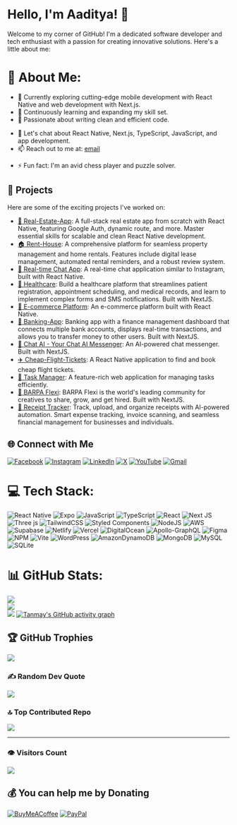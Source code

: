 # Hello, I'm Aaditya! 👋

Welcome to my corner of GitHub! I'm a dedicated software developer and tech enthusiast with a passion for creating innovative solutions. Here's a little about me:


# 💫 About Me:

- 🔭 Currently exploring cutting-edge mobile development with React Native and web development with Next.js.
- 🌱 Continuously learning and expanding my skill set.
- 🎨 Passionate about writing clean and efficient code.
<!-- - 👯 I’m looking to collaborate on ... -->
<!-- - 🤝 I’m looking for help with ... -->
- 💬 Let's chat about React Native, Next.js, TypeScript, JavaScript, and app development.
- 📫 Reach out to me at: [email](mailto:gaadityag@gmail.com)
<!-- - 😄 Pronouns: ... -->
- ⚡ Fun fact: I'm an avid chess player and puzzle solver.

## 🚀 Projects

Here are some of the exciting projects I've worked on:

- [🏡 Real-Estate-App](#): A full-stack real estate app from scratch with React Native, featuring Google Auth, dynamic route, and more. Master essential skills for scalable and clean React Native development.
- [🏠 Rent-House](#): A comprehensive platform for seamless property management and home rentals. Features include digital lease management, automated rental reminders, and a robust review system. 
- [💬 Real-time Chat App](#): A real-time chat application similar to Instagram, built with React Native.
- [🏥 Healthcare](https://healthcare-barpatech.vercel.app): Build a healthcare platform that streamlines patient registration, appointment scheduling, and medical records, and learn to implement complex forms and SMS notifications. Built with NextJS.
- [🛒 E-commerce Platform](#): An e-commerce platform built with React Native.
- [🏦 Banking-App](https://banking-barpa.vercel.app): Banking app with a finance management dashboard that connects multiple bank accounts, displays real-time transactions, and allows you to transfer money to other users. Built with NextJS.
- [💬 Chat AI - Your Chat AI Messenger](https://chatai-barpa.vercel.app): An AI-powered chat messenger. Built with NextJS.
- [✈️ Cheap-Flight-Tickets](#): A React Native application to find and book cheap flight tickets.
- [📝 Task Manager](#): A feature-rich web application for managing tasks efficiently.
- [🎨 BARPA Flexi](#): BARPA Flexi is the world's leading community for creatives to share, grow, and get hired. Built with NextJS.
- [🎨 Receipt Tracker](#): Track, upload, and organize receipts with AI-powered automation. Smart expense tracking, invoice scanning, and seamless financial management for businesses and individuals.
## 🌐 Connect with Me
[![Facebook](https://img.shields.io/badge/Facebook-%231877F2.svg?logo=Facebook&logoColor=white)](https://facebook.com/barpatech)
[![Instagram](https://img.shields.io/badge/Instagram-%23E4405F.svg?logo=Instagram&logoColor=white)](https://instagram.com/info_aaditya)
[![LinkedIn](https://img.shields.io/badge/LinkedIn-%230077B5.svg?logo=linkedin&logoColor=white)](https://linkedin.com/in/info-aaditya)
[![X](https://img.shields.io/badge/X-black.svg?logo=X&logoColor=white)](https://x.com/info__aaditya)
[![YouTube](https://img.shields.io/badge/YouTube-%23FF0000.svg?logo=YouTube&logoColor=white)](https://youtube.com/@BARPAITSolution)
[![Gmail](https://img.shields.io/badge/Gmail-%23D14836.svg?logo=gmail&logoColor=white)](mailto:gaadityag@gmail.com)

# 💻 Tech Stack:
![React Native](https://img.shields.io/badge/react_native-%2320232a.svg?style=for-the-badge&logo=react&logoColor=%2361DAFB)
![Expo](https://img.shields.io/badge/expo-1C1E24?style=for-the-badge&logo=expo&logoColor=#D04A37)
![JavaScript](https://img.shields.io/badge/javascript-%23323330.svg?style=for-the-badge&logo=javascript&logoColor=%23F7DF1E)
![TypeScript](https://img.shields.io/badge/typescript-%23007ACC.svg?style=for-the-badge&logo=typescript&logoColor=white)
![React](https://img.shields.io/badge/react-%2320232a.svg?style=for-the-badge&logo=react&logoColor=%2361DAFB)
![Next JS](https://img.shields.io/badge/Next-black?style=for-the-badge&logo=next.js&logoColor=white)
![Three js](https://img.shields.io/badge/threejs-black?style=for-the-badge&logo=three.js&logoColor=white)
![TailwindCSS](https://img.shields.io/badge/tailwindcss-%2338B2AC.svg?style=for-the-badge&logo=tailwind-css&logoColor=white)
![Styled Components](https://img.shields.io/badge/styled--components-DB7093?style=for-the-badge&logo=styled-components&logoColor=white)
![NodeJS](https://img.shields.io/badge/node.js-6DA55F?style=for-the-badge&logo=node.js&logoColor=white)
![AWS](https://img.shields.io/badge/AWS-%23FF9900.svg?style=for-the-badge&logo=amazon-aws&logoColor=white)
![Supabase](https://img.shields.io/badge/Supabase-3ECF8E?style=for-the-badge&logo=supabase&logoColor=white)
![Netlify](https://img.shields.io/badge/netlify-%23000000.svg?style=for-the-badge&logo=netlify&logoColor=#00C7B7)
![Vercel](https://img.shields.io/badge/vercel-%23000000.svg?style=for-the-badge&logo=vercel&logoColor=white)
![DigitalOcean](https://img.shields.io/badge/DigitalOcean-%230167ff.svg?style=for-the-badge&logo=digitalOcean&logoColor=white)
![Apollo-GraphQL](https://img.shields.io/badge/-ApolloGraphQL-311C87?style=for-the-badge&logo=apollo-graphql)
![Figma](https://img.shields.io/badge/figma-%23F24E1E.svg?style=for-the-badge&logo=figma&logoColor=white)
![NPM](https://img.shields.io/badge/NPM-%23CB3837.svg?style=for-the-badge&logo=npm&logoColor=white)
![Vite](https://img.shields.io/badge/vite-%23646CFF.svg?style=for-the-badge&logo=vite&logoColor=white)
![WordPress](https://img.shields.io/badge/WordPress-%23117AC9.svg?style=for-the-badge&logo=WordPress&logoColor=white)
![AmazonDynamoDB](https://img.shields.io/badge/Amazon%20DynamoDB-4053D6?style=for-the-badge&logo=Amazon%20DynamoDB&logoColor=white)
![MongoDB](https://img.shields.io/badge/MongoDB-%234ea94b.svg?style=for-the-badge&logo=mongodb&logoColor=white)
![MySQL](https://img.shields.io/badge/mysql-4479A1.svg?style=for-the-badge&logo=mysql&logoColor=white)
![SQLite](https://img.shields.io/badge/sqlite-%2307405e.svg?style=for-the-badge&logo=sqlite&logoColor=white)

<!-- ![Postgres](https://img.shields.io/badge/postgres-%23316192.svg?style=for-the-badge&logo=postgresql&logoColor=white) -->
<!-- ![Sketch](https://img.shields.io/badge/Sketch-FFB387?style=for-the-badge&logo=sketch&logoColor=black) -->
<!-- ![Babel](https://img.shields.io/badge/Babel-F9DC3e?style=for-the-badge&logo=babel&logoColor=black) -->
<!-- ![Docker](https://img.shields.io/badge/docker-%230db7ed.svg?style=for-the-badge&logo=docker&logoColor=white) -->
<!-- ![ESLint](https://img.shields.io/badge/ESLint-4B3263?style=for-the-badge&logo=eslint&logoColor=white) -->
<!-- ![Notion](https://img.shields.io/badge/Notion-%23000000.svg?style=for-the-badge&logo=notion&logoColor=white) -->
<!-- ![React Hook Form](https://img.shields.io/badge/React%20Hook%20Form-%23EC5990.svg?style=for-the-badge&logo=reacthookform&logoColor=white) -->
<!-- ![Zod](https://img.shields.io/badge/zod-%233068b7.svg?style=for-the-badge&logo=zod&logoColor=white) -->
<!-- ![GitHub Actions](https://img.shields.io/badge/github%20actions-%232671E5.svg?style=for-the-badge&logo=githubactions&logoColor=white) -->
<!-- ![GitHub](https://img.shields.io/badge/github-%23121011.svg?style=for-the-badge&logo=github&logoColor=white) -->

# 📊 GitHub Stats:
![](https://github-readme-stats.vercel.app/api?username=info-aaditya&theme=radical&hide_border=false&include_all_commits=true&count_private=true)<br/>
![](https://github-readme-streak-stats.herokuapp.com/?user=info-aaditya&theme=radical&hide_border=false)<br/>
![](https://github-readme-stats.vercel.app/api/top-langs/?username=info-aaditya&theme=radical&hide_border=false&include_all_commits=true&count_private=true&layout=compact)
[![Tanmay's GitHub activity graph](https://github-readme-activity-graph.vercel.app/graph?username=info-aaditya&theme=github-compact)](https://github.com/info-aaditya/github-readme-activity-graph)

## 🏆 GitHub Trophies
![](https://github-profile-trophy.vercel.app/?username=info-aaditya&theme=radical&no-frame=false&no-bg=true&margin-w=4)

### ✍️ Random Dev Quote
![](https://quotes-github-readme.vercel.app/api?type=horizontal&theme=radical)

### 🔝 Top Contributed Repo
![](https://github-contributor-stats.vercel.app/api?username=info-aaditya&limit=5&theme=radical&combine_all_yearly_contributions=true)

<!-- ### 😂 Random Dev Meme -->
<!-- <img src='https://memer-new.vercel.app/' style="height: 400px;"/> -->

---
### 👁️ Visitors Count
[![](https://visitcount.itsvg.in/api?id=info-aaditya&icon=5&color=0)](https://visitcount.itsvg.in)

## 💰 You can help me by Donating
[![BuyMeACoffee](https://img.shields.io/badge/Buy%20Me%20a%20Coffee-ffdd00?style=for-the-badge&logo=buy-me-a-coffee&logoColor=black)](https://buymeacoffee.com/info_aaditya)
[![PayPal](https://img.shields.io/badge/PayPal-00457C?style=for-the-badge&logo=paypal&logoColor=white)](https://www.paypal.com/donate/?hosted_button_id=7F4Z94YQWZ838) 

<!-- Proudly created with GPRM ( https://gprm.itsvg.in ) -->
